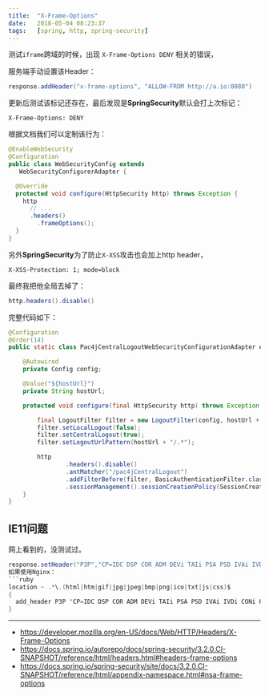 ```yaml
---
title:  "X-Frame-Options"
date:   2018-05-04 08:23:37
tags:   [spring, http, spring-security]
---
```


测试`iframe`跨域的时候，出现 `X-Frame-Options DENY` 相关的错误，

服务端手动设置该Header：

```java
response.addHeader("x-frame-options", "ALLOW-FROM http://a.io:8080")
```

更新后测试该标记还存在，最后发现是**SpringSecurity**默认会打上次标记：
```
X-Frame-Options: DENY
```

根据文档我们可以定制该行为：

```java
@EnableWebSecurity
@Configuration
public class WebSecurityConfig extends
   WebSecurityConfigurerAdapter {

  @Override
  protected void configure(HttpSecurity http) throws Exception {
    http
      // ...
      .headers()
        .frameOptions();
  }
}
```

另外**SpringSecurity**为了防止`X-XSS`攻击也会加上http header，
```
X-XSS-Protection: 1; mode=block
```


最终我把他全局去掉了：
```java
http.headers().disable()
```

完整代码如下：
```java
@Configuration
@Order(14)
public static class Pac4jCentralLogoutWebSecurityConfigurationAdapter extends WebSecurityConfigurerAdapter {

    @Autowired
    private Config config;

    @Value("${hostUrl}")
    private String hostUrl;

    protected void configure(final HttpSecurity http) throws Exception {

        final LogoutFilter filter = new LogoutFilter(config, hostUrl + "/?defaulturlafterlogoutafteridp");
        filter.setLocalLogout(false);
        filter.setCentralLogout(true);
        filter.setLogoutUrlPattern(hostUrl + "/.*");

        http
                .headers().disable()
                .antMatcher("/pac4jCentralLogout")
                .addFilterBefore(filter, BasicAuthenticationFilter.class)
                .sessionManagement().sessionCreationPolicy(SessionCreationPolicy.NEVER);
    }
}
```

## IE11问题
网上看到的，没测试过。
```java
response.setHeader("P3P","CP=IDC DSP COR ADM DEVi TAIi PSA PSD IVAi IVDi CONi HIS OUR IND CNT");```
如果使用Nginx：
```ruby
location ~ .*\.(html|htm|gif|jpg|jpeg|bmp|png|ico|txt|js|css)$
{    
  add_header P3P 'CP=IDC DSP COR ADM DEVi TAIi PSA PSD IVAi IVDi CONi HIS OUR IND CNT'; 
} 
```

---

- https://developer.mozilla.org/en-US/docs/Web/HTTP/Headers/X-Frame-Options
- https://docs.spring.io/autorepo/docs/spring-security/3.2.0.CI-SNAPSHOT/reference/html/headers.html#headers-frame-options
- https://docs.spring.io/spring-security/site/docs/3.2.0.CI-SNAPSHOT/reference/html/appendix-namespace.html#nsa-frame-options
